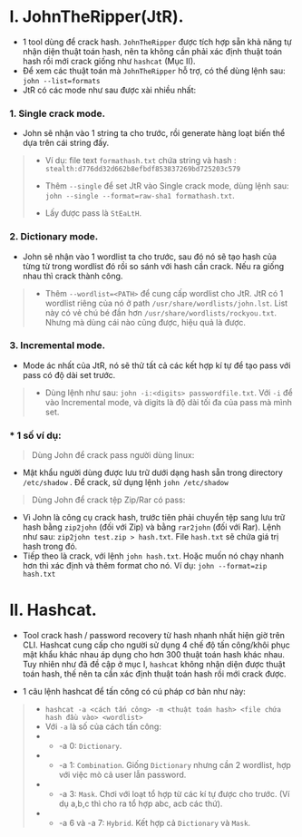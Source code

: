 # I. JohnTheRipper(JtR).
* 1 tool dùng để crack hash. `JohnTheRipper` được tích hợp sẵn khả năng tự nhận diện thuật toán hash, nên ta không cần phải xác định thuật toán hash rồi mới crack giống như `hashcat` (Mục II).
* Để xem các thuật toán mà `JohnTheRipper` hỗ trợ, có thể dùng lệnh sau:  `john --list=formats`
* JtR có các mode như sau được xài nhiều nhất:  
### 1. Single crack mode. 
+ John sẽ nhận vào 1 string ta cho trước, rồi generate hàng loạt biến thể dựa trên cái string đấy.
> + Ví dụ: file text `formathash.txt` chứa string và hash : `stealth:d776dd32d662b8efbdf853837269bd725203c579`
> 
> + Thêm  `--single` để set JtR vào Single crack mode, dùng lệnh sau: `john --single --format=raw-sha1 formathash.txt`.
> 
> + Lấy được pass là `StEaLtH`.
### 2. Dictionary mode.
+ John sẽ nhận vào 1 wordlist ta cho trước, sau đó nó sẽ tạo hash của từng từ trong wordlist đó rồi so sánh với hash cần crack. Nếu ra giống nhau thì crack thành công.
> + Thêm `--wordlist=<PATH>` để cung cấp wordlist cho JtR. JtR có 1 wordlist riêng của nó ở path `/usr/share/wordlists/john.lst`. List này có vẻ chú bé đần hơn `/usr/share/wordlists/rockyou.txt`. Nhưng mà dùng cái nào cũng được, hiệu quả là được.

### 3. Incremental mode.
+ Mode ác nhất của JtR, nó sẽ thử tất cả các kết hợp kí tự để tạo pass với pass có độ dài set trước.
> + Dùng lệnh như sau: `john -i:<digits> passwordfile.txt`. Với `-i` để vào Incremental mode, và digits là độ dài tối đa của pass mà mình set.

### * 1 số ví dụ:

> Dùng John để crack pass người dùng linux:
+ Mật khẩu người dùng được lưu trữ dưới dạng hash sẵn trong directory `/etc/shadow` . Để crack, sử dụng lệnh `john /etc/shadow`

> Dùng John để crack tệp Zip/Rar có pass:
+ Vì John là công cụ crack hash, trước tiên phải chuyển tệp sang lưu trữ hash bằng `zip2john` (đối với Zip) và bằng `rar2john` (đối với Rar). Lệnh như sau: `zip2john test.zip > hash.txt`. File `hash.txt` sẽ chứa giá trị hash trong đó.
+ Tiếp theo là crack, với lệnh `john hash.txt`. Hoặc muốn nó chạy nhanh hơn thì xác định và thêm format cho nó. Ví dụ: `john --format=zip hash.txt`


# II. Hashcat.
* Tool crack hash / password recovery từ hash nhanh nhất hiện giờ trên CLI. Hashcat cung cấp cho người sử dụng 4 chế độ tấn công/khôi phục mật khẩu khác nhau áp dụng cho hơn 300 thuật toán hash khác nhau. Tuy nhiên như đã đề cập ở mục I, `hashcat` không nhận diện được thuật toán hash, thế nên ta cần xác định thuật toán hash rồi mới crack được.

* 1 câu lệnh hashcat để tấn công có cú pháp cơ bản như này: 
> * `hashcat -a <cách tấn công> -m <thuật toán hash> <file chứa hash đầu vào> <wordlist>`
> * Với `-a` là số của cách tấn công:
> * * -a 0: `Dictionary`.
> * * -a 1: `Combination`. Giống `Dictionary` nhưng cần 2 wordlist, hợp với việc mò cả user lẫn password. 
> * * -a 3: `Mask`. Chơi với loạt tổ hợp từ các kí tự được cho trước. (Ví dụ a,b,c thì cho ra tổ hợp abc, acb các thứ).
> * * -a 6 và -a 7: `Hybrid`. Kết hợp cả `Dictionary` và `Mask`.
